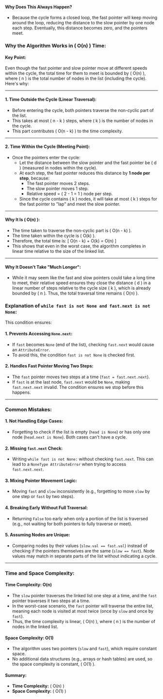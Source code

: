 #### **Why Does This Always Happen?**
- Because the cycle forms a closed loop, the fast pointer will keep moving around the loop, reducing the distance to the slow pointer by one node each step. Eventually, this distance becomes zero, and the pointers meet.

### Why the Algorithm Works in \( O(n) \) Time:

#### **Key Point:**
Even though the fast pointer and slow pointer move at different speeds within the cycle, the total time for them to meet is bounded by \( O(n) \), where \( n \) is the total number of nodes in the list (including the cycle). Here's why:

---

#### **1. Time Outside the Cycle (Linear Traversal):**
- Before entering the cycle, both pointers traverse the non-cyclic part of the list.
- This takes at most \( n - k \) steps, where \( k \) is the number of nodes in the cycle.
- This part contributes \( O(n - k) \) to the time complexity.

---

#### **2. Time Within the Cycle (Meeting Point):**
- Once the pointers enter the cycle:
  - Let the distance between the slow pointer and the fast pointer be \( d \) (measured in nodes within the cycle).
  - At each step, the fast pointer reduces this distance by **1 node per step**, because:
    - The fast pointer moves 2 steps.
    - The slow pointer moves 1 step.
    - Relative speed = \( 2 - 1 = 1 \) node per step.
  - Since the cycle contains \( k \) nodes, it will take at most \( k \) steps for the fast pointer to "lap" and meet the slow pointer.

---

#### **Why It Is \( O(n) \):**
- The time taken to traverse the non-cyclic part is \( O(n - k) \).
- The time taken within the cycle is \( O(k) \).
- Therefore, the total time is:
  \[
  O(n - k) + O(k) = O(n)
  \]
- This shows that even in the worst case, the algorithm completes in linear time relative to the size of the linked list.

---

#### **Why It Doesn't Take "Much Longer":**
- While it may seem like the fast and slow pointers could take a long time to meet, their relative speed ensures they close the distance \( d \) in a linear number of steps relative to the cycle size \( k \), which is already bounded by \( n \). Thus, the total traversal time remains \( O(n) \).



### Explanation of `while fast is not None and fast.next is not None`:

This condition ensures:

#### 1. **Prevents Accessing `None.next`:**
   - If `fast` becomes `None` (end of the list), checking `fast.next` would cause an `AttributeError`.
   - To avoid this, the condition `fast is not None` is checked first.

#### 2. **Handles Fast Pointer Moving Two Steps:**
   - The `fast` pointer moves two steps at a time (`fast = fast.next.next`).
   - If `fast` is at the last node, `fast.next` would be `None`, making `fast.next.next` invalid. The condition ensures we stop before this happens.

---

### Common Mistakes:

#### 1. **Not Handling Edge Cases:**
   - Forgetting to check if the list is empty (`head is None`) or has only one node (`head.next is None`). Both cases can't have a cycle.

#### 2. **Missing `fast.next` Check:**
   - Writing `while fast is not None:` without checking `fast.next`. This can lead to a `NoneType AttributeError` when trying to access `fast.next.next`.

#### 3. **Mixing Pointer Movement Logic:**
   - Moving `fast` and `slow` inconsistently (e.g., forgetting to move `slow` by one step or `fast` by two steps).

#### 4. **Breaking Early Without Full Traversal:**
   - Returning `False` too early when only a portion of the list is traversed (e.g., not waiting for both pointers to fully traverse or meet).

#### 5. **Assuming Nodes are Unique:**
   - Comparing nodes by their values (`slow.val == fast.val`) instead of checking if the pointers themselves are the same (`slow == fast`). Node values may match in separate parts of the list without indicating a cycle.

---

### Time and Space Complexity:

#### **Time Complexity: O(n)**
- The `slow` pointer traverses the linked list one step at a time, and the `fast` pointer traverses it two steps at a time.
- In the worst-case scenario, the `fast` pointer will traverse the entire list, meaning each node is visited at most twice (once by `slow` and once by `fast`).
- Thus, the time complexity is linear, \( O(n) \), where \( n \) is the number of nodes in the linked list.

#### **Space Complexity: O(1)**
- The algorithm uses two pointers (`slow` and `fast`), which require constant space.
- No additional data structures (e.g., arrays or hash tables) are used, so the space complexity is constant, \( O(1) \).

#### **Summary:**
- **Time Complexity:** \( O(n) \)
- **Space Complexity:** \( O(1) \)

